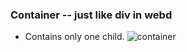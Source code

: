 
### Container -- just like div in webd
* Contains only one child.
![container](https://user-images.githubusercontent.com/69578414/132019424-16698993-1031-4b67-b6a0-5328fb4e8188.PNG)
